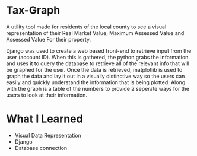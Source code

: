 # Tax-Graph
A utility tool made for residents of the local county to see a visual representation of their Real Market Value, Maximum Assessed Value and Assessed Value For their property.

Django was used to create a web based front-end to retrieve input from the user (account ID). When this is gathered, the python grabs the information and uses it to query the database to retrieve all of the relevant info that will be graphed for the user.
Once the data is retrieved, matplotlib is used to graph the data and lay it out in a visually distinctive way so the users can easily and quickly understand the information that is being plotted. Along with the graph is a table of the numbers to provide 2 seperate ways for the users to look at their information.


# What I Learned
* Visual Data Representation<br>
* Django<br>
* Database connection<br><br>
